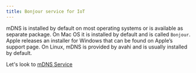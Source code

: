 ```yaml
---
title: Bonjour service for IoT
---
```


mDNS is installed by default on most operating systems or is available as separate package. On Mac OS it is installed by default and is called `Bonjour`. Apple releases an installer for Windows that can be found on Apple’s support page. On Linux, mDNS is provided by avahi and is
usually installed by default.

Let's look to [mDNS Service](https://docs.espressif.com/projects/esp-idf/en/latest/api-reference/protocols/mdns.html)